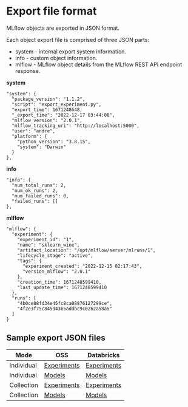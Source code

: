 # Export file format

MLflow objects are exported in JSON format.

Each object export file is comprised of three JSON parts:
* system - internal export system information.
* info - custom object information.
* mlflow - MLflow object details from the MLflow REST API endpoint response.

**system**
```
"system": {
  "package_version": "1.1.2",
  "script": "export_experiment.py",
  "export_time": 1671248648,
  "_export_time": "2022-12-17 03:44:08",
  "mlflow_version": "2.0.1",
  "mlflow_tracking_uri": "http://localhost:5000",
  "user": "andre",
  "platform": {
    "python_version": "3.8.15",
    "system": "Darwin"
  }
},
```

**info**
```
"info": {
  "num_total_runs": 2,
  "num_ok_runs": 2,
  "num_failed_runs": 0,
  "failed_runs": []
},
```

**mlflow**
```
"mlflow": {
  "experiment": {
    "experiment_id": "1",
    "name": "sklearn_wine",
    "artifact_location": "/opt/mlflow/server/mlruns/1",
    "lifecycle_stage": "active",
    "tags": {
      "experiment_created": "2022-12-15 02:17:43",
      "version_mlflow": "2.0.1"
    },
    "creation_time": 1671248599410,
    "last_update_time": 1671248599410
  },
  "runs": [
    "4b0ce88fd34e45fc8ca08876127299ce",
    "4f2e3f75c845d4365addbc9c0262a58a5"
  ]
}
```

## Sample export JSON files

| Mode | OSS | Databricks |
|----|---|---|
| Individual | [Experiments](samples/oss_mlflow/single/experiments) | [Experiments](samples/databricks/single/experiments) |
| Individual | [Models](samples/oss_mlflow/single/models) | [Models](samples/databricks/single/models) |
| Collection | [Experiments](samples/oss_mlflow/bulk/experiments) | [Experiments](samples/databricks/bulk/experiments) |
| Collection | [Models](samples/oss_mlflow/bulk/models) | [Models](samples/databricks/bulk/models) |


